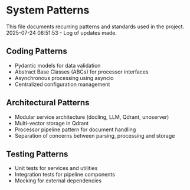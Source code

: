 # System Patterns

This file documents recurring patterns and standards used in the project.
2025-07-24 08:51:53 - Log of updates made.

## Coding Patterns
- Pydantic models for data validation
- Abstract Base Classes (ABCs) for processor interfaces
- Asynchronous processing using asyncio
- Centralized configuration management

## Architectural Patterns
- Modular service architecture (docling, LLM, Qdrant, unoserver)
- Multi-vector storage in Qdrant
- Processor pipeline pattern for document handling
- Separation of concerns between parsing, processing and storage

## Testing Patterns
- Unit tests for services and utilities
- Integration tests for pipeline components
- Mocking for external dependencies